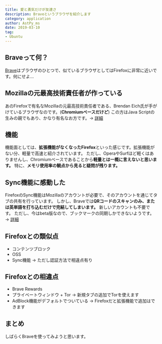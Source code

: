 ```yaml
---
title: 愛と勇気だけが友達さ
description: Braveというブラウザを紹介します
category: application
author: AstPy_ms
date: 2019-03-10
tag:
- Ubuntu
---
```


## Braveって何？
[Brave](https://brave.com/)はブラウザのひとつで、似ているブラウザとしてはFirefoxに非常に近いです。何にせよ...

## Mozillaの元最高技術責任者が作っている
あのFirefoxで有名なMozillaの元最高技術責任者である、Brendan Eich氏が手がけているブラウザなのです。(**Chromiumベースだけど**)
この方はJava Scriptの生みの親でもあり、かなり有名なお方です。→ [詳細](https://ja.wikipedia.org/wiki/ブレンダン・アイク)

## 機能
機能面としては、**拡張機能がなくなったFirefox**といった感じです。拡張機能がない分、軽量で高速と紹介されています。
ただし、OperaやSurfほど軽くはありませんし、Chromiumベースであることから**軽量とは一概に言えないと思います。** 特に、**メモリ使用率の観点から見ると疑問が残ります。**

## Sync機能に感動した
FirefoxのSync機能はMozillaのアカウントが必要で、そのアカウントを通じてタブの共有を行っています。
しかし、Braveでは**QRコードのスキャンのみ、または英単語を打ち込むだけで完結してしまいます。** 新しいアカウントも不要です。
ただし、今はbeta版なので、ブックマークの同期しかできないようです。→ [詳細](https://support.brave.com/hc/en-us/articles/360021218111-How-do-I-set-up-Sync-)

## Firefoxとの類似点
- コンテンツブロック
- OSS
- Sync機能
→ ただし認証方法で相違点有り

## Firefoxとの相違点
- Brave Rewards
- プライベートウィンドウ + Tor
→ 新規タブの追加でTorを使えます
- AdBlock機能がデフォルトでついている
→ Firefoxだと拡張機能で追加はできます

## まとめ
しばらくBraveを使ってみようと思います。
